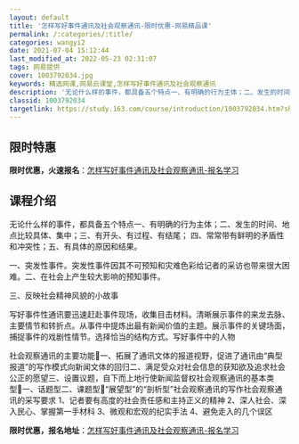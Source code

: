 ```yaml
---
layout: default
title: '怎样写好事件通讯及社会观察通讯-限时优惠-网易精品课'
permalink: /:categories/:title/
categories: wangyi2
date: 2021-07-04 15:12:44
last_modified_at: 2022-05-23 02:31:07
tags: 网易提供
cover: 1003792034.jpg
keywords: 精选网课,网易云课堂,怎样写好事件通讯及社会观察通讯
description: '无论什么样的事件，都具备五个特点一、有明确的行为主体；二、发生的时间、地点比较具体、集中；三、有开头、有过程、有结尾；四'
classid: 1003792034
targetlink: https://study.163.com/course/introduction/1003792034.htm?share=1&shareId=1025206652&utm_campaign=share&utm_medium=iphoneShare&utm_source=&utm_u=1025206652
---
```


## 限时特惠

**限时优惠，火速报名**：[怎样写好事件通讯及社会观察通讯-报名学习](https://study.163.com/course/introduction/1003792034.htm?share=1&shareId=1025206652&utm_campaign=share&utm_medium=iphoneShare&utm_source=&utm_u=1025206652)

## 课程介绍

无论什么样的事件，都具备五个特点一、有明确的行为主体；二、发生的时间、地点比较具体、集中；三、有开头、有过程、有结尾；   四、常常带有鲜明的矛盾性和冲突性；五、有具体的原因和结果。 

一、突发性事件。突发性事件因其不可预知和灾难色彩给记者的采访也带来很大困难。二、在社会上产生较大影响的预知事件。

三、反映社会精神风貌的小故事

写好事件性通讯要迅速赶赴事件现场，收集目击材料。清晰展示事件的来龙去脉、主要情节和转折点。从事件中提炼出最有新闻价值的主题。展示事件的关键场面，捕捉事件的戏剧性情节。选择恰当的结构方式。写好事件中的人物

社会观察通讯的主要功能一、拓展了通讯文体的报道视野，促进了通讯由“典型报道”的写作模式向新闻文体的回归二、满足受众对社会信息的获知欲及追求社会公正的愿望三、设置议题，自下而上地行使新闻监督权社会观察通讯的基本类型一、话题型二、课题型“展望型”的“剖析型”社会观察通讯的写作社会观察通讯的采写要求        1、记者要有高度的社会责任感和主持正义的精神        2、深人社会、深入民心、掌握第一手材科        3、微观和宏观的纪实手法        4、避免走入的几个误区

**限时优惠，报名地址**：[怎样写好事件通讯及社会观察通讯-报名学习](https://study.163.com/course/introduction/1003792034.htm?share=1&shareId=1025206652&utm_campaign=share&utm_medium=iphoneShare&utm_source=&utm_u=1025206652)

